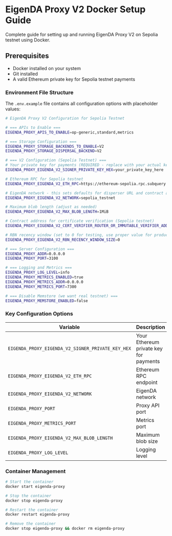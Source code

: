 # EigenDA Proxy V2 Docker Setup Guide

Complete guide for setting up and running EigenDA Proxy V2 on Sepolia testnet using Docker.

## Prerequisites

- Docker installed on your system
- Git installed
- A valid Ethereum private key for Sepolia testnet payments

### Environment File Structure

The `.env.example` file contains all configuration options with placeholder values:
```bash
# EigenDA Proxy V2 Configuration for Sepolia Testnet

# === APIs to Enable ===
EIGENDA_PROXY_APIS_TO_ENABLE=op-generic,standard,metrics

# === Storage Configuration ===
EIGENDA_PROXY_STORAGE_BACKENDS_TO_ENABLE=V2
EIGENDA_PROXY_STORAGE_DISPERSAL_BACKEND=V2

# === V2 Configuration (Sepolia Testnet) ===
# Your private key for payments (REQUIRED - replace with your actual key)
EIGENDA_PROXY_EIGENDA_V2_SIGNER_PRIVATE_KEY_HEX=your_private_key_here

# Ethereum RPC for Sepolia testnet
EIGENDA_PROXY_EIGENDA_V2_ETH_RPC=https://ethereum-sepolia.rpc.subquery.network/public

# EigenDA network - this sets defaults for disperser URL and contract addresses
EIGENDA_PROXY_EIGENDA_V2_NETWORK=sepolia_testnet

# Maximum blob length (adjust as needed)
EIGENDA_PROXY_EIGENDA_V2_MAX_BLOB_LENGTH=1MiB

# Contract address for certificate verification (Sepolia testnet)
EIGENDA_PROXY_EIGENDA_V2_CERT_VERIFIER_ROUTER_OR_IMMUTABLE_VERIFIER_ADDR=0x17ec4112c4BbD540E2c1fE0A49D264a280176F0D

# RBN recency window (set to 0 for testing, use proper value for production)
EIGENDA_PROXY_EIGENDA_V2_RBN_RECENCY_WINDOW_SIZE=0

# === Server Configuration ===
EIGENDA_PROXY_ADDR=0.0.0.0
EIGENDA_PROXY_PORT=3100

# === Logging and Metrics ===
EIGENDA_PROXY_LOG_LEVEL=info
EIGENDA_PROXY_METRICS_ENABLED=true
EIGENDA_PROXY_METRICS_ADDR=0.0.0.0
EIGENDA_PROXY_METRICS_PORT=7300

# === Disable Memstore (we want real testnet) ===
EIGENDA_PROXY_MEMSTORE_ENABLED=false
```

### Key Configuration Options

| Variable | Description | Default |
|----------|-------------|---------|
| `EIGENDA_PROXY_EIGENDA_V2_SIGNER_PRIVATE_KEY_HEX` | Your Ethereum private key for payments |
| `EIGENDA_PROXY_EIGENDA_V2_ETH_RPC` | Ethereum RPC endpoint | Sepolia public RPC |
| `EIGENDA_PROXY_EIGENDA_V2_NETWORK` | EigenDA network | `sepolia_testnet` |
| `EIGENDA_PROXY_PORT` | Proxy API port | `3100` |
| `EIGENDA_PROXY_METRICS_PORT` | Metrics port | `7300` |
| `EIGENDA_PROXY_EIGENDA_V2_MAX_BLOB_LENGTH` | Maximum blob size | `1MiB` |
| `EIGENDA_PROXY_LOG_LEVEL` | Logging level | `info` |

### Container Management
```bash
# Start the container
docker start eigenda-proxy

# Stop the container
docker stop eigenda-proxy

# Restart the container
docker restart eigenda-proxy

# Remove the container
docker stop eigenda-proxy && docker rm eigenda-proxy
